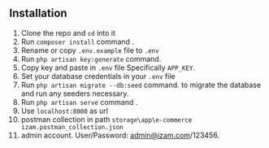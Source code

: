 
## Installation

1. Clone the repo and `cd` into it
2. Run `composer install` command .
1. Rename or copy `.env.example` file to `.env`
1. Run `php artisan key:generate` command.
1. Copy key and paste in `.env` file Specifically `APP_KEY`.
1. Set your database credentials in your `.env` file
1. Run `php artisan migrate --db:seed` command. to migrate the database and run any seeders necessary.
1. Run `php artisan serve` command .
1. Use `localhost:8000` as url
1. postman collection in path `storage\app\e-commerce izam.postman_collection.json`
1. admin account. User/Password: admin@izam.com/123456.
